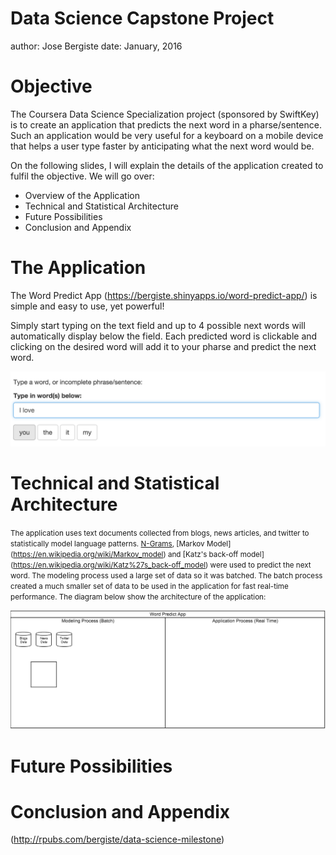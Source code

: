 Data Science Capstone Project
========================================================
author: Jose Bergiste
date: January, 2016

Objective
========================================================

The Coursera Data Science Specialization project (sponsored by SwiftKey) is to create an application that predicts the next word in a pharse/sentence. Such an application would be very useful for a keyboard on a mobile device that helps a user type faster by anticipating what the next word would be. 

On the following slides, I will explain the details of the application created to fulfil the objective. We will go over:

- Overview of the Application
- Technical and Statistical Architecture
- Future Possibilities
- Conclusion and Appendix


The Application
========================================================

The Word Predict App (https://bergiste.shinyapps.io/word-predict-app/) is simple and easy to use, yet powerful!

Simply start typing on the text field and up to 4 possible next words will automatically display below the field. Each predicted word is clickable and clicking on the desired word will add it to your pharse and predict the next word.

![Screenshot of Application](app.png)

Technical and Statistical Architecture
========================================================
<small>The application uses text documents collected from blogs, news articles, and twitter to statistically model language patterns. [N-Grams](https://en.wikipedia.org/wiki/N-gram), [Markov Model] (https://en.wikipedia.org/wiki/Markov_model) and [Katz's back-off model] (https://en.wikipedia.org/wiki/Katz%27s_back-off_model) were used to predict the next word. The modeling process used a large set of data so it was batched. The batch process created a much smaller set of data to be used in the application for fast real-time performance.  The diagram below show the architecture of the application:</small>

![Application Architecture Diagram](diagram.png)



Future Possibilities 
========================================================



Conclusion and Appendix
========================================================

(http://rpubs.com/bergiste/data-science-milestone)
